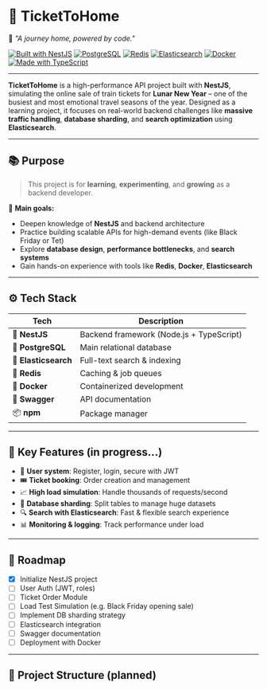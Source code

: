 # 🎫 TicketToHome

🚆 _"A journey home, powered by code."_

[![Built with NestJS](https://img.shields.io/badge/Built%20with-NestJS-E0234E?style=for-the-badge&logo=nestjs)](https://nestjs.com/)
[![PostgreSQL](https://img.shields.io/badge/Database-PostgreSQL-336791?style=for-the-badge&logo=postgresql&logoColor=white)](https://www.postgresql.org/)
[![Redis](https://img.shields.io/badge/Cache-Redis-DC382D?style=for-the-badge&logo=redis&logoColor=white)](https://redis.io/)
[![Elasticsearch](https://img.shields.io/badge/Search-Elasticsearch-005571?style=for-the-badge&logo=elasticsearch&logoColor=white)](https://www.elastic.co/)
[![Docker](https://img.shields.io/badge/Containerized-Docker-2496ED?style=for-the-badge&logo=docker&logoColor=white)](https://www.docker.com/)
[![Made with TypeScript](https://img.shields.io/badge/Language-TypeScript-3178C6?style=for-the-badge&logo=typescript&logoColor=white)](https://www.typescriptlang.org/)

---

**TicketToHome** is a high-performance API project built with **NestJS**, simulating the online sale of train tickets for **Lunar New Year** – one of the busiest and most emotional travel seasons of the year. Designed as a learning project, it focuses on real-world backend challenges like **massive traffic handling**, **database sharding**, and **search optimization** using **Elasticsearch**.

---

## 📚 Purpose

> This project is for **learning**, **experimenting**, and **growing** as a backend developer.

🎯 **Main goals:**

- Deepen knowledge of **NestJS** and backend architecture
- Practice building scalable APIs for high-demand events (like Black Friday or Tet)
- Explore **database design**, **performance bottlenecks**, and **search systems**
- Gain hands-on experience with tools like **Redis**, **Docker**, **Elasticsearch**

---

## ⚙️ Tech Stack

| Tech                 | Description                              |
| -------------------- | ---------------------------------------- |
| 🚀 **NestJS**        | Backend framework (Node.js + TypeScript) |
| 🐘 **PostgreSQL**    | Main relational database                 |
| 🧠 **Elasticsearch** | Full-text search & indexing              |
| 🧊 **Redis**         | Caching & job queues                     |
| 🐳 **Docker**        | Containerized development                |
| 📜 **Swagger**       | API documentation                        |
| 📦 **npm**           | Package manager                          |

---

## 🛒 Key Features (in progress...)

- 👤 **User system**: Register, login, secure with JWT
- 🎟️ **Ticket booking**: Order creation and management
- 📈 **High load simulation**: Handle thousands of requests/second
- 🧩 **Database sharding**: Split tables to manage huge datasets
- 🔍 **Search with Elasticsearch**: Fast & flexible search experience
- 📊 **Monitoring & logging**: Track performance under load

---

## 🚧 Roadmap

- [x] Initialize NestJS project
- [ ] User Auth (JWT, roles)
- [ ] Ticket Order Module
- [ ] Load Test Simulation (e.g. Black Friday opening sale)
- [ ] Implement DB sharding strategy
- [ ] Elasticsearch integration
- [ ] Swagger documentation
- [ ] Deployment with Docker

---

## 📂 Project Structure (planned)
